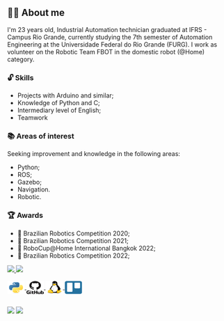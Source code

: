 ## 🙋🏻 About me 

I'm 23 years old, Industrial Automation technician graduated at IFRS - Campus Rio Grande, currently studying the 7th semester of Automation Engineering at the Universidade Federal do Rio Grande (FURG). I work as volunteer on the Robotic Team FBOT in the domestic robot (@Home) category.

### 🔓 Skills
- Projects with Arduino and similar;
- Knowledge of Python and C;
- Intermediary level of English;
- Teamwork

### 📚 Areas of interest 
Seeking improvement and knowledge in the following areas:<br>
- Python;
- ROS;
- Gazebo; 
- Navigation.
- Robotic.

### 🏆 Awards 
- 🥉 Brazilian Robotics Competition 2020;
- 🥈 Brazilian Robotics Competition 2021;
- 🥇 RoboCup@Home International Bangkok 2022;
- 🥇 Brazilian Robotics Competition 2022;

<div align="left">
  <a href="https://github.com/rafaballerini">
  <img height="180em" src="https://github-readme-stats.vercel.app/api?username=jardeldyonisio&show_icons=true&theme=dark&include_all_commits=true&count_private=true" />
  <img height="180em" src="https://github-readme-stats.vercel.app/api/top-langs/?username=jardeldyonisio&layout=compact&langs_count=7&theme=dark"/>
</div>

<div style="display: inline_block"><br>
  <img align="center" alt="Jardel-Python" height="30" width="40" src="https://raw.githubusercontent.com/devicons/devicon/master/icons/python/python-original.svg">
  <img align="center" alt="Jardel-GitHub" height="30" width="40" src="https://raw.githubusercontent.com/devicons/devicon/00f02ef57fb7601fd1ddcc2fe6fe670fef3ae3e4/icons/github/github-original-wordmark.svg">
  <img align="center" alt="Jardel-Linux" height="30" width="40" src="https://raw.githubusercontent.com/devicons/devicon/00f02ef57fb7601fd1ddcc2fe6fe670fef3ae3e4/icons/linux/linux-original.svg">
  <img align="center" alt="Jardel-Trello" height="30" width="40" src="https://github.com/devicons/devicon/blob/master/icons/trello/trello-plain.svg">
</div>
  
   ##
  
<div>
  <a href = "mailto:jardel.dyonisio@hotmail.com"><img src="https://img.shields.io/badge/-Gmail-%23333?style=for-the-badge&logo=gmail&logoColor=white" target="_blank"></a>
  <a href="https://www.linkedin.com/in/jardeldyonisio" target="_blank"><img src="https://img.shields.io/badge/-LinkedIn-%230077B5?style=for-the-badge&logo=linkedin&logoColor=white" target="_blank"></a>
</div>